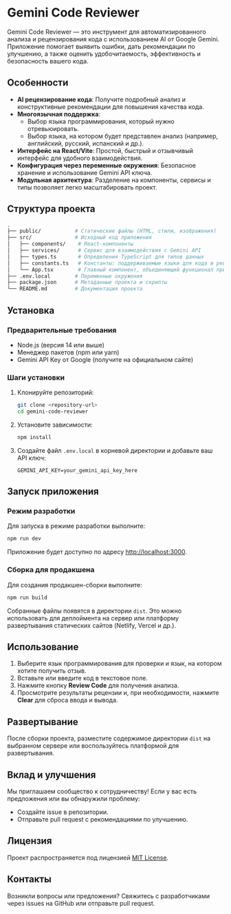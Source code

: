 # Gemini Code Reviewer

Gemini Code Reviewer — это инструмент для автоматизированного анализа и рецензирования кода с использованием AI от Google Gemini. Приложение помогает выявить ошибки, дать рекомендации по улучшению, а также оценить удобочитаемость, эффективность и безопасность вашего кода.

## Особенности

- **AI рецензирование кода**: Получите подробный анализ и конструктивные рекомендации для повышения качества кода.
- **Многоязычная поддержка**:
  - Выбор языка программирования, который нужно отревьюировать.
  - Выбор языка, на котором будет представлен анализ (например, английский, русский, испанский и др.).
- **Интерфейс на React/Vite**: Простой, быстрый и отзывчивый интерфейс для удобного взаимодействия.
- **Конфигурация через переменные окружения**: Безопасное хранение и использование Gemini API ключа.
- **Модульная архитектура**: Разделение на компоненты, сервисы и типы позволяет легко масштабировать проект.

## Структура проекта

```bash
.
├── public/           # Статические файлы (HTML, стили, изображения)
├── src/              # Исходный код приложения
│   ├── components/    # React-компоненты
│   ├── services/      # Сервис для взаимодействия с Gemini API
│   ├── types.ts       # Определения TypeScript для типов данных
│   ├── constants.ts   # Константы: поддерживаемые языки для кода и рецензии
│   └── App.tsx        # Главный компонент, объединяющий функционал приложения
├── .env.local        # Переменные окружения
├── package.json      # Метаданные проекта и скрипты
└── README.md         # Документация проекта
```

## Установка

### Предварительные требования

- Node.js (версия 14 или выше)
- Менеджер пакетов (npm или yarn)
- Gemini API Key от Google (получите на официальном сайте)

### Шаги установки

1. Клонируйте репозиторий:
   ```bash
   git clone <repository-url>
   cd gemini-code-reviewer
   ```
2. Установите зависимости:
   ```bash
   npm install
   ```
3. Создайте файл `.env.local` в корневой директории и добавьте ваш API ключ:
   ```env
   GEMINI_API_KEY=your_gemini_api_key_here
   ```

## Запуск приложения

### Режим разработки

Для запуска в режиме разработки выполните:
```bash
npm run dev
```
Приложение будет доступно по адресу [http://localhost:3000](http://localhost:3000).

### Сборка для продакшена

Для создания продакшен-сборки выполните:
```bash
npm run build
```
Собранные файлы появятся в директории `dist`. Это можно использовать для деплоймента на сервер или платформу развертывания статических сайтов (Netlify, Vercel и др.).

## Использование

1. Выберите язык программирования для проверки и язык, на котором хотите получить отзыв.
2. Вставьте или введите код в текстовое поле.
3. Нажмите кнопку **Review Code** для получения анализа.
4. Просмотрите результаты рецензии и, при необходимости, нажмите **Clear** для сброса ввода и вывода.

## Развертывание

После сборки проекта, разместите содержимое директории `dist` на выбранном сервере или воспользуйтесь платформой для развертывания.

## Вклад и улучшения

Мы приглашаем сообщество к сотрудничеству! Если у вас есть предложения или вы обнаружили проблему:
- Создайте issue в репозитории.
- Отправьте pull request с рекомендациями по улучшению.

## Лицензия

Проект распространяется под лицензией [MIT License](LICENSE).

## Контакты

Возникли вопросы или предложения? Свяжитесь с разработчиками через issues на GitHub или отправьте pull request.

